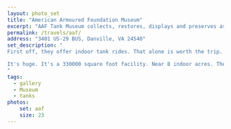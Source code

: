 ```yaml
---
layout: photo_set
title: "American Armoured Foundation Museum"
excerpt: "AAF Tank Museum collects, restores, displays and preserves as many Tank and Cavalry artifacts as is possible"
permalink: /travels/aaf/
address: "3401 US-29 BUS, Danville, VA 24540"
set_description: "
First off, they offer indoor tank rides. That alone is worth the trip. It has to be scheduled in advance. If you're not feeling that adventure, you can schedule to climb all over a couple tanks.

It's huge. It's a 330000 square foot facility. Near 8 indoor acres. There is no heating or cooling, plan accordingly. Thankfully there are benches. There are 120 tanks and artillery pieces, 150 heavy infantry weapons, 65 types of small arms, hundreds of uniform examples. Also thousands of hats, which I'm not exactly sure why. Regardless, their museum has more armored vehicles than most countries.
"
tags:
  - gallery
  - Museum
  - tanks
photos:
    set: aaf
    size: 23
---
```

